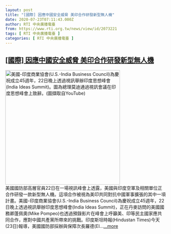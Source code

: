 ```yaml
---
layout: post
title: "[國際] 因應中國安全威脅 美印合作研發新型無人機"
date: 2020-07-23T07:11:43.000Z
author: RTI 中央廣播電臺
from: https://www.rti.org.tw/news/view/id/2073221
tags: [ RTI 中央廣播電臺 ]
categories: [ RTI 中央廣播電臺 ]
---
```

<!--1595488303000-->
[[國際] 因應中國安全威脅 美印合作研發新型無人機](https://www.rti.org.tw/news/view/id/2073221)
------

<div>
<img src="https://static.rti.org.tw/assets/thumbnails/2020/07/23/17194d68d2d374606bc632d16f118011.png" width="360" alt="美國-印度商業協會(U.S.-India Business Council)為慶祝成立45週年，22日晚上透過視訊舉辦印度思想峰會(India Ideas Summit)。圖為總理莫迪通過視訊會議在印度思想峰會上致辭。(圖擷取自YouTube)" title="美國-印度商業協會(U.S.-India Business Council)為慶祝成立45週年，22日晚上透過視訊舉辦印度思想峰會(India Ideas Summit)。圖為總理莫迪通過視訊會議在印度思想峰會上致辭。(圖擷取自YouTube)"><br>美國國防部高層官員22日在一場視訊峰會上透露，美國與印度空軍及相關單位正合作研發一款新型無人機。這項合作被視為美印共同對抗中國軍事擴張的其中一項計畫。美國-印度商業協會(U.S.-India Business Council)為慶祝成立45週年，22日晚上透過視訊舉辦印度思想峰會(India Ideas Summit)，正在丹麥訪問的美國國務卿蓬佩奧(Mike Pompeo)也透過預錄影片在峰會上呼籲美、印等民主國家應共同合作，應對中國共產黨所帶來的挑戰。印度斯坦時報(Hindustan Times)今天(23日)報導，美國國防部採辦與保障次長羅德(El...<a target="_blank" href="https://www.rti.org.tw/news/view/id/2073221">...more</a>
</div>
